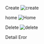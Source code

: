 Create
![create](https://github.com/user-attachments/assets/7762ce1a-1f65-480a-bc7b-91367b5eb582)

home
![Home](https://github.com/user-attachments/assets/d098c103-5821-4f22-8706-e672870d6872)

Delete
![delete](https://github.com/user-attachments/assets/8e1c1470-4499-4e7e-939d-ff8d9d0dbe10)


Detail Eror
